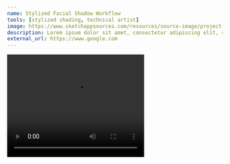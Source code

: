 ```yaml
---
name: Stylized Facial Shadow Workflow
tools: [stylized shading, technical artist]
image: https://www.sketchappsources.com/resources/source-image/project-neon-groove-music-ui.png
description: Lorem ipsum dolor sit amet, consectetur adipiscing elit, sed do eiusmod tempor incididunt ut labore et dolore magna aliqua.
external_url: https://www.google.com
---
```


<video width="320" height="240" controls>
  <source src="images/ShadowMaskEditor2021-11-17-11-28-26.mp4" type="video/mp4">
</video>